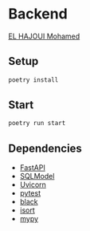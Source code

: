 # Backend

[EL HAJOUI Mohamed](https://github.com/MohamedEHJ)

## Setup

``` python
poetry install
```

## Start

``` python
poetry run start 
```


## Dependencies

- [FastAPI](https://github.com/tiangolo/fastapi)
- [SQLModel](https://github.com/tiangolo/sqlmodel)
- [Uvicorn](https://github.com/encode/uvicorn)
- [pytest](https://github.com/pytest-dev/pytest)
- [black](https://github.com/psf/black)
- [isort](https://github.com/PyCQA/isort)
- [mypy](https://github.com/python/mypy)
